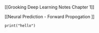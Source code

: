 [[Grooking Deep Learning Notes Chapter 1]]

[[Neural Prediction - Forward Propogation ]]

```jupyter
print("hello")
```
